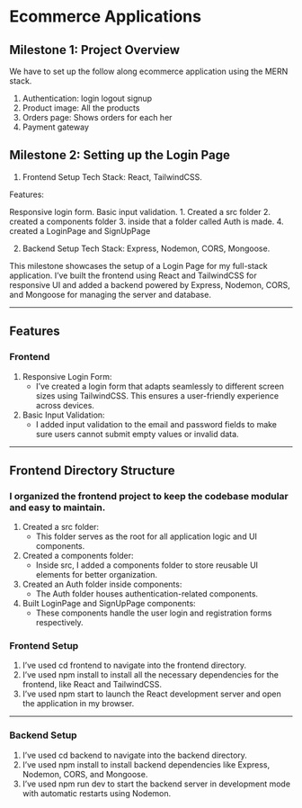 # Ecommerce Applications

## Milestone 1: Project Overview

We have to set up the follow along ecommerce application using the MERN stack.

1. Authentication: login logout signup
2. Product image: All the products
3. Orders page: Shows orders for each her
4. Payment gateway


## Milestone 2:  Setting up the Login Page

  1. Frontend Setup
    Tech Stack: React, TailwindCSS.

 Features:

   Responsive login form.
    Basic input validation.
    1. Created a src folder
    2. created a components folder
    3. inside that a folder called Auth is made.
    4. created a LoginPage and SignUpPage

   2. Backend Setup
    Tech Stack: Express, Nodemon, CORS, Mongoose.

This milestone showcases the setup of a Login Page for my full-stack application. I’ve built the frontend using React and TailwindCSS for responsive UI and added a backend powered by Express, Nodemon, CORS, and Mongoose for managing the server and database.
________________________________________
## Features

### Frontend

1.	Responsive Login Form:
	- I’ve created a login form that adapts seamlessly to different screen sizes using TailwindCSS. This ensures a user-friendly experience across devices.
2.	Basic Input Validation:
	- I added input validation to the email and password fields to make sure users cannot submit empty values or invalid data.
________________________________________
## Frontend Directory Structure

### I organized the frontend project to keep the codebase modular and easy to maintain.
1.	Created a src folder:
	- This folder serves as the root for all application logic and UI components.
2.	Created a components folder:
	- Inside src, I added a components folder to store reusable UI elements for better organization.
3.	Created an Auth folder inside components:
	- The Auth folder houses authentication-related components.
4.	Built LoginPage and SignUpPage components:
	- These components handle the user login and registration forms respectively.

### Frontend Setup
1.	I’ve used cd frontend to navigate into the frontend directory.
2.	I’ve used npm install to install all the necessary dependencies for the frontend, like React and TailwindCSS.
3.	I’ve used npm start to launch the React development server and open the application in my browser.

________________________________________
### Backend Setup

1.	I’ve used cd backend to navigate into the backend directory.
2.	I’ve used npm install to install backend dependencies like Express, Nodemon, CORS, and Mongoose.
3.	I’ve used npm run dev to start the backend server in development mode with automatic restarts using Nodemon.


    
